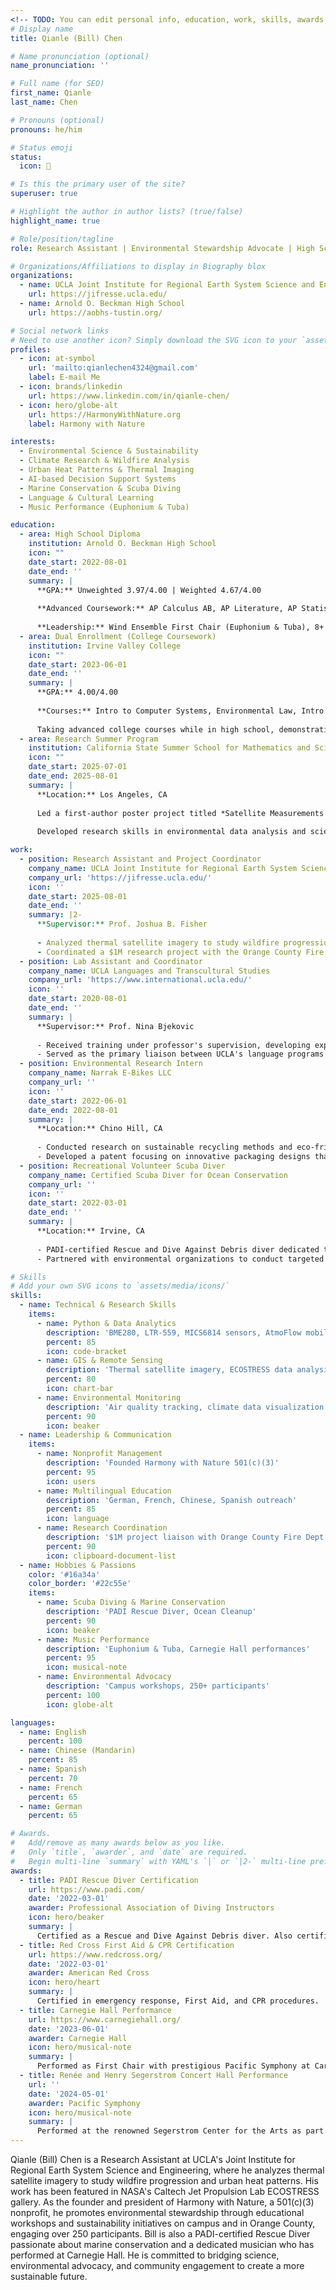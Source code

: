 ```yaml
---
<!-- TODO: You can edit personal info, education, work, skills, awards, and social links in this file -->
# Display name
title: Qianle (Bill) Chen

# Name pronunciation (optional)
name_pronunciation: ''

# Full name (for SEO)
first_name: Qianle
last_name: Chen

# Pronouns (optional)
pronouns: he/him

# Status emoji
status:
  icon: 🌱

# Is this the primary user of the site?
superuser: true

# Highlight the author in author lists? (true/false)
highlight_name: true

# Role/position/tagline
role: Research Assistant | Environmental Stewardship Advocate | High School Student

# Organizations/Affiliations to display in Biography blox
organizations:
  - name: UCLA Joint Institute for Regional Earth System Science and Engineering
    url: https://jifresse.ucla.edu/
  - name: Arnold O. Beckman High School
    url: https://aobhs-tustin.org/

# Social network links
# Need to use another icon? Simply download the SVG icon to your `assets/media/icons/` folder.
profiles:
  - icon: at-symbol
    url: 'mailto:qianlechen4324@gmail.com'
    label: E-mail Me
  - icon: brands/linkedin
    url: https://www.linkedin.com/in/qianle-chen/
  - icon: hero/globe-alt
    url: https://HarmonyWithNature.org
    label: Harmony with Nature

interests:
  - Environmental Science & Sustainability
  - Climate Research & Wildfire Analysis
  - Urban Heat Patterns & Thermal Imaging
  - AI-based Decision Support Systems
  - Marine Conservation & Scuba Diving
  - Language & Cultural Learning
  - Music Performance (Euphonium & Tuba)

education:
  - area: High School Diploma
    institution: Arnold O. Beckman High School
    icon: ""
    date_start: 2022-08-01
    date_end: ''
    summary: |
      **GPA:** Unweighted 3.97/4.00 | Weighted 4.67/4.00
      
      **Advanced Coursework:** AP Calculus AB, AP Literature, AP Statistics, AP Chinese, AP Computer Science Principles, AP Physics 1, AP Physics C Mechanics, AP World History, AP Gov/Econ
      
      **Leadership:** Wind Ensemble First Chair (Euphonium & Tuba), 8+ years music dedication. Performed at Carnegie Hall and Renée and Henry Segerstrom Concert Hall.
  - area: Dual Enrollment (College Coursework)
    institution: Irvine Valley College
    icon: ""
    date_start: 2023-06-01
    date_end: ''
    summary: |
      **GPA:** 4.00/4.00
      
      **Courses:** Intro to Computer Systems, Environmental Law, Intro to Sustainability, Intro to Ecology, Intro to Psychology, Biological Psychology, Principles Micro Econ, Principles Macro Econ
      
      Taking advanced college courses while in high school, demonstrating academic rigor and commitment to interdisciplinary learning.
  - area: Research Summer Program
    institution: California State Summer School for Mathematics and Science
    icon: ""
    date_start: 2025-07-01
    date_end: 2025-08-01
    summary: |
      **Location:** Los Angeles, CA
      
      Led a first-author poster project titled *Satellite Measurements of Evapotranspiration Predict Plant Water Stress*.
      
      Developed research skills in environmental data analysis and scientific communication.

work:
  - position: Research Assistant and Project Coordinator
    company_name: UCLA Joint Institute for Regional Earth System Science and Engineering
    company_url: 'https://jifresse.ucla.edu/'
    icon: ''
    date_start: 2025-08-01
    date_end: ''
    summary: |2-
      **Supervisor:** Prof. Joshua B. Fisher
      
      - Analyzed thermal satellite imagery to study wildfire progression and urban heat patterns using GIS visualizations and thermal analytics; findings featured in NASA Caltech Jet Propulsion Lab's ECOSTRESS gallery.
      - Coordinated a $1M research project with the Orange County Fire Department to develop an AI-based decision-support model for wildfire response, serving as the primary liaison to translate operational needs into research goals and contributing to the design of algorithms for resource allocation and multi-incident decision-making.
  - position: Lab Assistant and Coordinator
    company_name: UCLA Languages and Transcultural Studies
    company_url: 'https://www.international.ucla.edu/'
    icon: ''
    date_start: 2020-08-01
    date_end: ''
    summary: |
      **Supervisor:** Prof. Nina Bjekovic
      
      - Received training under professor's supervision, developing expertise in language program outreach and student engagement. Organized multilingual education initiatives, including language fairs and information sessions.
      - Served as the primary liaison between UCLA's language programs and 30+ high schools in Southern California, managing outreach efforts for the German, French, Chinese, and Spanish language departments. Facilitated access for over 300 students to linguistic and cultural learning opportunities.
  - position: Environmental Research Intern
    company_name: Narrak E-Bikes LLC
    company_url: ''
    icon: ''
    date_start: 2022-06-01
    date_end: 2022-08-01
    summary: |
      **Location:** Chino Hill, CA
      
      - Conducted research on sustainable recycling methods and eco-friendly packaging solutions to reduce waste by 30% and improve the environmental impact of e-bike production.
      - Developed a patent focusing on innovative packaging designs that incorporated biodegradable and recyclable materials, enhancing the company's sustainability practices and aligning with green manufacturing standards.
  - position: Recreational Volunteer Scuba Diver
    company_name: Certified Scuba Diver for Ocean Conservation
    company_url: ''
    icon: ''
    date_start: 2022-03-01
    date_end: ''
    summary: |
      **Location:** Irvine, CA
      
      - PADI-certified Rescue and Dive Against Debris diver dedicated to marine conservation through hands-on underwater cleanup and data reporting initiatives.
      - Partnered with environmental organizations to conduct targeted dives that remove ocean debris, mitigate pollution, and contribute critical findings to the PADI global database. Additionally certified in First Aid and CPR by the Red Cross, ensuring safety leadership in all diving operations.

# Skills
# Add your own SVG icons to `assets/media/icons/`
skills:
  - name: Technical & Research Skills
    items:
      - name: Python & Data Analytics
        description: 'BME280, LTR-559, MICS6814 sensors, AtmoFlow mobile app'
        percent: 85
        icon: code-bracket
      - name: GIS & Remote Sensing
        description: 'Thermal satellite imagery, ECOSTRESS data analysis'
        percent: 80
        icon: chart-bar
      - name: Environmental Monitoring
        description: 'Air quality tracking, climate data visualization'
        percent: 90
        icon: beaker
  - name: Leadership & Communication
    items:
      - name: Nonprofit Management
        description: 'Founded Harmony with Nature 501(c)(3)'
        percent: 95
        icon: users
      - name: Multilingual Education
        description: 'German, French, Chinese, Spanish outreach'
        percent: 85
        icon: language
      - name: Research Coordination
        description: '$1M project liaison with Orange County Fire Dept'
        percent: 90
        icon: clipboard-document-list
  - name: Hobbies & Passions
    color: '#16a34a'
    color_border: '#22c55e'
    items:
      - name: Scuba Diving & Marine Conservation
        description: 'PADI Rescue Diver, Ocean Cleanup'
        percent: 90
        icon: beaker
      - name: Music Performance
        description: 'Euphonium & Tuba, Carnegie Hall performances'
        percent: 95
        icon: musical-note
      - name: Environmental Advocacy
        description: 'Campus workshops, 250+ participants'
        percent: 100
        icon: globe-alt

languages:
  - name: English
    percent: 100
  - name: Chinese (Mandarin)
    percent: 85
  - name: Spanish
    percent: 70
  - name: French
    percent: 65
  - name: German
    percent: 65

# Awards.
#   Add/remove as many awards below as you like.
#   Only `title`, `awarder`, and `date` are required.
#   Begin multi-line `summary` with YAML's `|` or `|2-` multi-line prefix and indent 2 spaces below.
awards:
  - title: PADI Rescue Diver Certification
    url: https://www.padi.com/
    date: '2022-03-01'
    awarder: Professional Association of Diving Instructors
    icon: hero/beaker
    summary: |
      Certified as a Rescue and Dive Against Debris diver. Also certified in First Aid and CPR by the Red Cross, ensuring safety leadership in all diving operations.
  - title: Red Cross First Aid & CPR Certification
    url: https://www.redcross.org/
    date: '2022-03-01'
    awarder: American Red Cross
    icon: hero/heart
    summary: |
      Certified in emergency response, First Aid, and CPR procedures.
  - title: Carnegie Hall Performance
    url: https://www.carnegiehall.org/
    date: '2023-06-01'
    awarder: Carnegie Hall
    icon: hero/musical-note
    summary: |
      Performed as First Chair with prestigious Pacific Symphony at Carnegie Hall, representing TUSD honor band.
  - title: Renée and Henry Segerstrom Concert Hall Performance
    url: ''
    date: '2024-05-01'
    awarder: Pacific Symphony
    icon: hero/musical-note
    summary: |
      Performed at the renowned Segerstrom Center for the Arts as part of the Pacific Symphony.
---
```


Qianle (Bill) Chen is a Research Assistant at UCLA's Joint Institute for Regional Earth System Science and Engineering, where he analyzes thermal satellite imagery to study wildfire progression and urban heat patterns. His work has been featured in NASA's Caltech Jet Propulsion Lab ECOSTRESS gallery. As the founder and president of Harmony with Nature, a 501(c)(3) nonprofit, he promotes environmental stewardship through educational workshops and sustainability initiatives on campus and in Orange County, engaging over 250 participants. Bill is also a PADI-certified Rescue Diver passionate about marine conservation and a dedicated musician who has performed at Carnegie Hall. He is committed to bridging science, environmental advocacy, and community engagement to create a more sustainable future.
